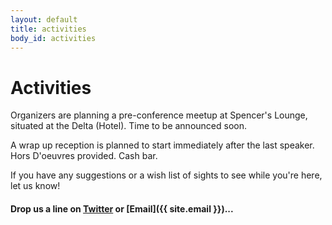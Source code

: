 ```yaml
---
layout: default
title: activities
body_id: activities
---
```


# Activities

<p class="lead">

Organizers are planning a pre-conference meetup at Spencer's Lounge, situated at the Delta (Hotel). Time to be announced soon. 
<p>
<p>A wrap up reception is planned to start immediately after the last speaker. Hors D'oeuvres provided. Cash bar.


</p>

<p class="lead">

If you have any suggestions or a wish list of sights to see while you're here, let us know!

</p>

#### Drop us a line on [Twitter](https://twitter.com/intent/tweet?screen_name=MacDevOpsYVR) or [Email]({{ site.email }})...

